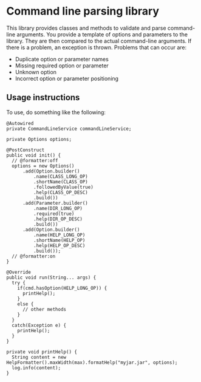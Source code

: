 # Command line parsing library

This library provides classes and methods to validate and parse command-line arguments. You provide a template of options and parameters to the library. They are then compared to the actual command-line arguments. If there is a problem, an exception is thrown. Problems that can occur are:

* Duplicate option or parameter names
* Missing required option or parameter
* Unknown option
* Incorrect option or parameter positioning

## Usage instructions

To use, do something like the following:

```
@Autowired
private CommandLineService commandLineService;

private Options options;

@PostConstruct
public void init() {
  // @formatter:off
  options = new Options()
      .add(Option.builder()
          .name(CLASS_LONG_OP)
          .shortName(CLASS_OP)
          .followedByValue(true)
          .help(CLASS_OP_DESC)
          .build())
      .add(Parameter.builder()
          .name(DIR_LONG_OP)
          .required(true)
          .help(DIR_OP_DESC)
          .build())
      .add(Option.builder()
          .name(HELP_LONG_OP)
          .shortName(HELP_OP)
          .help(HELP_OP_DESC)
          .build());
  // @formatter:on
}

@Override
public void run(String... args) {
  try {
    if(cmd.hasOption(HELP_LONG_OP)) {
      printHelp();
    }
    else {
      // other methods
    }
  }
  catch(Exception e) {
    printHelp();
  }
}

private void printHelp() {
  String content = new HelpFormatter().maxWidth(max).formatHelp("myjar.jar", options);
  log.info(content);
}


```